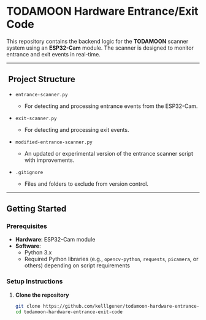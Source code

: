 # TODAMOON Hardware Entrance/Exit Code

This repository contains the backend logic for the **TODAMOON** scanner system using an **ESP32-Cam** module. The scanner is designed to monitor entrance and exit events in real-time.

---

## ​ Project Structure

- `entrance-scanner.py`  
  - For detecting and processing entrance events from the ESP32-Cam.

- `exit-scanner.py`  
  - For detecting and processing exit events.

- `modified-entrance-scanner.py`  
  - An updated or experimental version of the entrance scanner script with improvements.

- `.gitignore`  
  - Files and folders to exclude from version control.

---

##  Getting Started

### Prerequisites

- **Hardware**: ESP32-Cam module
- **Software**:
  - Python 3.x
  - Required Python libraries (e.g., `opencv-python`, `requests`, `picamera`, or others) depending on script requirements

### Setup Instructions

1. **Clone the repository**  
   ```bash
   git clone https://github.com/kelllgener/todamoon-hardware-entrance-exit-code.git
   cd todamoon-hardware-entrance-exit-code
